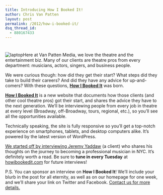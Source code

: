 ```yaml
---
title: Introducing How I Booked It!
author: Chris Van Patten
layout: post
permalink: /2012/how-i-booked-it/
dsq_thread_id:
  - 880167433
---
```

# 

![][1]Here at Van Patten Media, we love the theatre and the entertainment biz. Many of our clients are theatre pros from every department: musicians, actors, singers, and business people.

 [1]: http://static.vanpattenmedia.com/content/uploads/2012/10/laptop.png "laptop"

We were curious though: how did they get their start? What steps did they take to build their careers? And did they have any advice for up-and-comers? With these questions, [**How I Booked It**][2] was born.

 [2]: http://www.howibookedit.com/

[**How I Booked It**][2] is a new website that documents how those clients (and other cool theatre pros) got their start, and shares the advice they have to the next generation. We’ll be interviewing people from every job in theatre at every level (Broadway, off-Broadway, tours, regional, etc.), so you’ll see all the opportunities available.

Technically speaking, the site is fully responsive so you’ll get a top-notch experience on smartphones, tablets, and desktop computers alike. It’s powered by the latest version of WordPress.

[We started off by interviewing Jeremy Yaddaw][3] (a client) who shares his thoughts on the journey to becoming a professional musician in NYC. It’s definitely worth a read. Be sure to **tune in every Tuesday** at [howibookedit.com][2] for future interviews!

 [3]: http://www.howibookedit.com/jeremy-yaddaw/

P.S. You can sponsor an interview on **How I Booked It**! We’ll include your blurb in the post for all eternity, as well as on our homepage for one week, and we’ll share your link on Twitter and Facebook. [Contact us for more details.][4]

 [4]: http://www.howibookedit.com/contact/